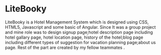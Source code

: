 # LiteBooky
LiteBooky is a Hotel Management System which is designed using CSS, HTML5, Javascript and some basic of Angular. Since It was a group project and mine role was to design signup page;hotel description page including hotel gallary page, hotel location page, history of the hotel;blog page including different types of suggestion for vacation planning page;about us page. Rest of the part are created by my fellow teammates . 

